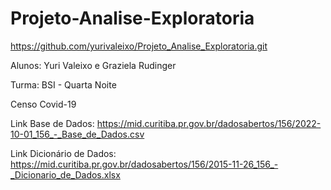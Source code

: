 # Projeto-Analise-Exploratoria

https://github.com/yurivaleixo/Projeto_Analise_Exploratoria.git

Alunos: Yuri Valeixo e Graziela Rudinger

Turma: BSI - Quarta Noite

Censo Covid-19

Link Base de Dados: https://mid.curitiba.pr.gov.br/dadosabertos/156/2022-10-01_156_-_Base_de_Dados.csv

Link Dicionário de Dados: https://mid.curitiba.pr.gov.br/dadosabertos/156/2015-11-26_156_-_Dicionario_de_Dados.xlsx
